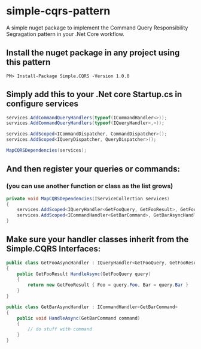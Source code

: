 # simple-cqrs-pattern
A simple nuget package to implement the Command Query Responsibility Segragation pattern in your .Net Core workflow.

## Install the nuget package in any project using this pattern
```
PM> Install-Package Simple.CQRS -Version 1.0.0
```

## Simply add this to your .Net core Startup.cs in configure services

```C#
services.AddCommandQueryHandlers(typeof(ICommandHandler<>));
services.AddCommandQueryHandlers(typeof(IQueryHandler<,>));

services.AddScoped<ICommandDispatcher, CommandDispatcher>();
services.AddScoped<IQueryDispatcher, QueryDispatcher>();

MapCQRSDependencies(services);
```

## And then register your queries or commands:
### (you can use another function or class as the list grows)

```C#
private void MapCQRSDependencies(IServiceCollection services)
{
    services.AddScoped<IQueryHandler<GetFooQuery, GetFooResult>, GetFooAsyncHandler>();
    services.AddScoped<ICommandHandler<GetBarCommand>, GetBarAsyncHandler>();
}
```

## Make sure your handler classes inherit from the Simple.CQRS Interfaces:

```C#
public class GetFooAsyncHandler : IQueryHandler<GetFooQuery, GetFooResult>
{
    public GetFooResult HandleAsync(GetFooQuery query)
    {
        return new GetFooResult { Foo = query.Foo, Bar = query.Bar }
    }
}
```

```C#
public class GetBarAsyncHandler : ICommandHandler<GetBarCommand>
{
    public void HandleAsync(GetBarCommand command)
    {
        // do stuff with command
    }
}
```
